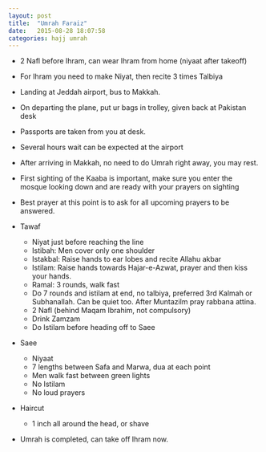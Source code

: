 ```yaml
---
layout: post
title:  "Umrah Faraiz"
date:   2015-08-28 18:07:58
categories: hajj umrah
---
```


- 2 Nafl before Ihram, can wear Ihram from home (niyaat after takeoff)
- For Ihram you need to make Niyat, then recite 3 times Talbiya
- Landing at Jeddah airport, bus to Makkah.
- On departing the plane, put ur bags in trolley, given back at Pakistan desk
- Passports are taken from you at desk.
- Several hours wait can be expected at the airport
- After arriving in Makkah, no need to do Umrah right away, you may rest.
- First sighting of the Kaaba is important, make sure you enter the mosque looking down and are ready with your prayers on sighting
- Best prayer at this point is to ask for all upcoming prayers to be answered.
- Tawaf
     - Niyat just before reaching the line
     - Istibah: Men cover only one shoulder
     - Istakbal: Raise hands to ear lobes and recite Allahu akbar
     - Istilam: Raise hands towards Hajar-e-Azwat, prayer and then kiss your hands.
     - Ramal: 3 rounds, walk fast
     - Do 7 rounds and istilam at end, no talbiya, preferred 3rd Kalmah or Subhanallah. Can be quiet too. After Muntazilm pray rabbana attina.
     - 2 Nafl (behind Maqam Ibrahim, not compulsory)
     - Drink Zamzam
     - Do Istilam before heading off to Saee
- Saee
     - Niyaat
     - 7 lengths between Safa and Marwa, dua at each point
     - Men walk fast between green lights
     - No Istilam
     - No loud prayers
- Haircut
     - 1 inch all around the head, or shave

- Umrah is completed, can take off Ihram now.
